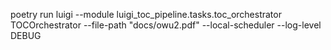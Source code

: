 poetry run luigi --module luigi_toc_pipeline.tasks.toc_orchestrator TOCOrchestrator --file-path "docs/owu2.pdf" --local-scheduler --log-level DEBUG
